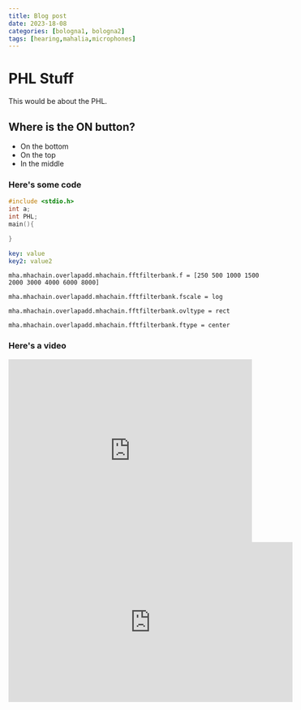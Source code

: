 ```yaml
---
title: Blog post 
date: 2023-18-08
categories: [bologna1, bologna2]
tags: [hearing,mahalia,microphones]
---
```


# PHL Stuff

This would be about the PHL.

## Where is the ON button?

* On the bottom
* On the top
* In the middle

### Here's some code

```c++
#include <stdio.h>
int a;
int PHL;
main(){

}
```

```yaml
key: value
key2: value2
```

```terminal
mha.mhachain.overlapadd.mhachain.fftfilterbank.f = [250 500 1000 1500 2000 3000 4000 6000 8000]

mha.mhachain.overlapadd.mhachain.fftfilterbank.fscale = log

mha.mhachain.overlapadd.mhachain.fftfilterbank.ovltype = rect

mha.mhachain.overlapadd.mhachain.fftfilterbank.ftype = center
```

### Here's a video
<iframe width="480" height="360" src="https://www.youtube.com/watch?v=6TWJaFD6R2s" frameborder="0"> </iframe>

<iframe width="560" height="315" src="https://www.youtube.com/embed/6TWJaFD6R2s" title="YouTube video player" frameborder="0" allow="accelerometer; autoplay; clipboard-write; encrypted-media; gyroscope; picture-in-picture; web-share" allowfullscreen> </iframe>




